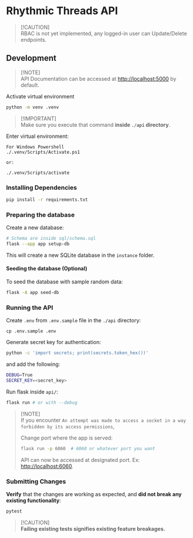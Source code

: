 # Rhythmic Threads API

> [!CAUTION]\
> RBAC is not yet implemented, any logged-in user can Update/Delete endpoints.

## Development

> [!NOTE]\
> API Documentation can be accessed at [http://localhost:5000](http://localhost:5000) by default.

Activate virtual environment

```sh
python -m venv .venv
```

> [!IMPORTANT]\
> Make sure you execute that command **inside `./api` directory**.

Enter virtual environment:

```
For Windows Powershell
./.venv/Scripts/Activate.ps1

or:

./.venv/Scripts/activate
```

### Installing Dependencies

```sh
pip install -r requirements.txt
```

### Preparing the database

Create a new database:

```sh
# Schema are inside sql/schema.sql
flask --app app setup-db
```

This will create a new SQLite database in the `instance` folder.

#### Seeding the database (Optional)

To seed the database with sample random data:

```sh
flask -A app seed-db
```

### Running the API

Create `.env` from `.env.sample` file in the `./api` directory:

```shell
cp .env.sample .env
```

Generate secret key for authentication:

```sh
python -c 'import secrets; print(secrets.token_hex())'
```

and add the following:

```sh
DEBUG=True
SECRET_KEY=<secret_key>
```

Run flask inside `api/`:

```sh
flask run # or with --debug
```

> [!NOTE]\
> If you encounter `An attempt was made to access a socket in a way forbidden by its access permissions`,
>
> Change port where the app is served:
>
> ```sh
> flask run -p 6060  # 6060 or whatever port you want
> ```
>
> API can now be accessed at designated port. Ex: [http://localhost:6060](http://localhost:6060).

### Submitting Changes

**Verify** that the changes are working as expected,
and **did not break any existing functionality**:

```sh
pytest
```

> [!CAUTION]\
> **Failing existing tests signifies existing feature breakages.**

